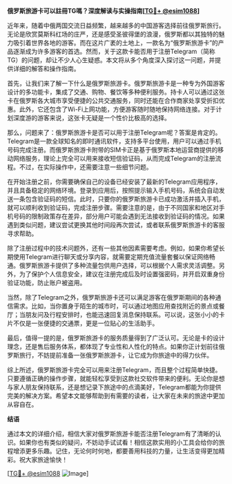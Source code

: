 **俄罗斯旅游卡可以註冊TG嗎？深度解读与实操指南[[TG💪+ @esim1088](https://t.me/s/esim1088)]**

近年来，随着中俄两国交流日益频繁，越来越多的中国游客选择前往俄罗斯旅行。无论是欣赏莫斯科红场的庄严，还是感受圣彼得堡的浪漫，俄罗斯都以其独特的魅力吸引着世界各地的游客。而在这片广袤的土地上，一款名为“俄罗斯旅游卡”的产品逐渐成为许多游客的首选。然而，关于这款卡能否用于注册Telegram（简称TG）的问题，却让不少人心生疑惑。本文将从多个角度深入探讨这一问题，并提供详细的解答和操作指南。

首先，让我们来了解一下什么是俄罗斯旅游卡。俄罗斯旅游卡是一种专为外国游客设计的多功能卡，集成了交通、购物、餐饮等多种便利服务。持卡人可以通过这张卡在俄罗斯各大城市享受便捷的公共交通服务，同时还能在合作商家处享受折扣优惠。此外，它还包含了Wi-Fi上网功能，方便游客随时随地保持网络连接。对于计划深度游的游客来说，这张卡无疑是一个性价比极高的选择。

那么，问题来了：俄罗斯旅游卡是否可以用于注册Telegram呢？答案是肯定的。Telegram是一款全球知名的即时通讯软件，支持多平台使用，用户可以通过手机号码完成注册。而俄罗斯旅游卡附带的SIM卡正是基于俄罗斯本地运营商提供的移动网络服务，理论上完全可以用来接收短信验证码，从而完成Telegram的注册流程。不过，在实际操作中，还需要注意一些细节问题。

在开始注册之前，你需要确保自己的设备已经安装了最新的Telegram应用程序，并且具备稳定的网络环境。登录到应用后，按照提示输入手机号码，系统会自动发送一条包含验证码的短信。此时，只要你的俄罗斯旅游卡已成功激活并插入手机，就可以顺利收到验证码，完成注册步骤。需要注意的是，由于不同国家和地区对手机号码的限制政策存在差异，部分用户可能会遇到无法接收到验证码的情况。如果遇到类似问题，建议尝试更换其他时间段再次尝试，或者联系俄罗斯旅游卡的客服寻求帮助。

除了注册过程中的技术问题外，还有一些其他因素需要考虑。例如，如果你希望长期使用Telegram进行聊天或分享内容，就需要定期充值流量套餐以保证网络畅通。俄罗斯旅游卡提供了多种流量包供用户选择，可以根据个人需求灵活调整。另外，为了保护个人信息安全，建议在注册完成后及时设置强密码，并开启双重身份验证功能，防止账户被盗用。

当然，除了Telegram之外，俄罗斯旅游卡还可以满足游客在俄罗斯期间的各种通信需求。比如，当你置身于陌生的城市时，可以通过地图应用查找附近的景点或餐厅；当朋友问及行程安排时，也能迅速回复消息保持联系。可以说，这张小小的卡片不仅是一张便捷的交通票，更是一位贴心的生活助手。

最后，值得一提的是，俄罗斯旅游卡的服务质量得到了广泛认可。无论是卡的设计理念，还是售后服务体系，都体现了专业性和人性化的特点。如果你正计划前往俄罗斯旅行，不妨提前准备一张俄罗斯旅游卡，让它成为你旅途中的得力伙伴。

综上所述，俄罗斯旅游卡完全可以用来注册Telegram，而且整个过程简单快捷。只要遵循正确的操作步骤，就能轻松享受到这款社交软件带来的便利。无论你是想与家人朋友保持联系，还是想记录下旅途中的点滴美好，Telegram都能为你提供完美的解决方案。希望本文能够帮助到有需要的读者，让大家在未来的旅途中更加从容自在。

**结语**

通过本文的详细介绍，相信大家对俄罗斯旅游卡能否注册Telegram有了清晰的认识。如果你也有类似的疑问，不妨动手试试看！相信这款实用的小工具会给你的旅程增添更多乐趣。记住，无论何时何地，都要善用科技的力量，让生活变得更加精彩。祝大家旅途愉快！

[[TG💪+ @esim1088](https://t.me/s/esim1088) ![Image](https://i.postimg.cc/4NQfJmqS/Snipaste-2025-05-13-00-14-12.png)]